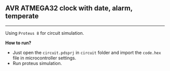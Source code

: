 **AVR ATMEGA32 clock with date, alarm, temperate**
---
----

Using `Proteus 8` for circuit simulation.



**How to run?**

- Just open the `circuit.pdsprj` in `circuit` folder and import the `code.hex` file in microcontroller settings.
- Run proteus simulation.